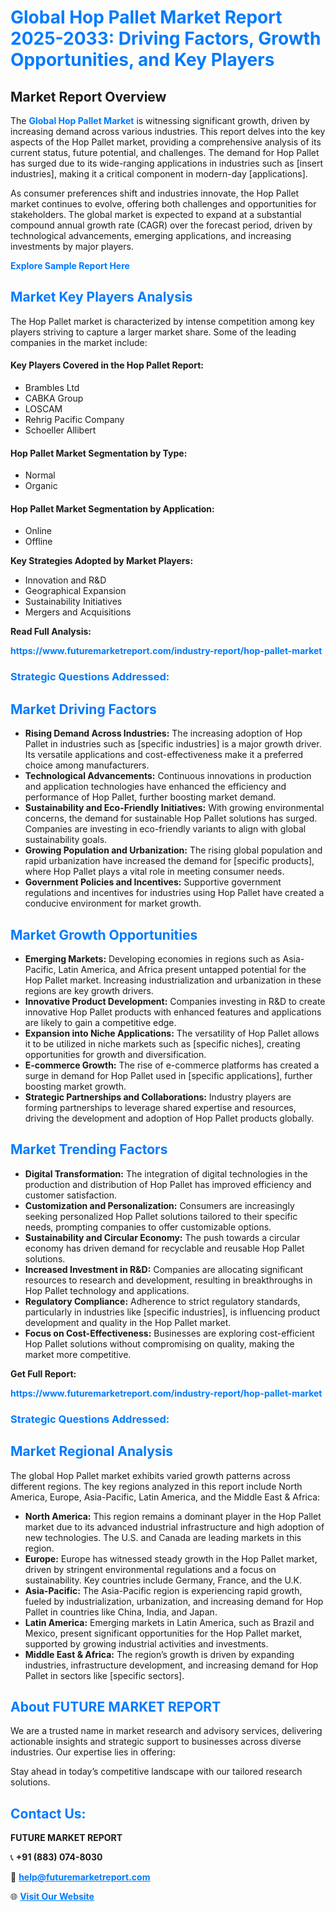 <h1 style="color: #007BFF;">Global Hop Pallet Market Report 2025-2033: Driving Factors, Growth Opportunities, and Key Players</h1>

<section id="overview">
<h2>Market Report Overview</h2>
<p>The <a href="https://www.futuremarketreport.com/industry-report/hop-pallet-market" style="color: #007BFF; text-decoration: none;"><strong>Global Hop Pallet Market</strong></a> is witnessing significant growth, driven by increasing demand across various industries. This report delves into the key aspects of the Hop Pallet market, providing a comprehensive analysis of its current status, future potential, and challenges. The demand for Hop Pallet has surged due to its wide-ranging applications in industries such as [insert industries], making it a critical component in modern-day [applications].</p>
<p>As consumer preferences shift and industries innovate, the Hop Pallet market continues to evolve, offering both challenges and opportunities for stakeholders. The global market is expected to expand at a substantial compound annual growth rate (CAGR) over the forecast period, driven by technological advancements, emerging applications, and increasing investments by major players.</p>
</section>

<section id="overview">
<p><a href="https://www.futuremarketreport.com/request-sample/reportId=108561" style="color: #007BFF; text-decoration: none;"><strong>Explore Sample Report Here</strong></a></p>
</section>

<section id="key-players">
<h2 style="color: #007BFF;">Market Key Players Analysis</h2>
<p>The Hop Pallet market is characterized by intense competition among key players striving to capture a larger market share. Some of the leading companies in the market include:</p>
<h4>Key Players Covered in the Hop Pallet Report:</h4>
<ul><li>Brambles Ltd</li><li>CABKA Group</li><li>LOSCAM</li><li>Rehrig Pacific Company</li><li>Schoeller Allibert</li></ul>
<h4>Hop Pallet Market Segmentation by Type:</h4>
<ul><li>Normal</li><li>Organic</li></ul>

<h4>Hop Pallet Market Segmentation by Application:</h4>
<ul><li>Online</li><li>Offline</li></ul>
<p><strong>Key Strategies Adopted by Market Players:</strong></p>
<ul>
<li>Innovation and R&D</li>
<li>Geographical Expansion</li>
<li>Sustainability Initiatives</li>
<li>Mergers and Acquisitions</li>
</ul>
</section>

<section>
<p><strong>Read Full Analysis: </strong></p><a href="https://www.futuremarketreport.com/industry-report/hop-pallet-market" style="color: #007BFF; text-decoration: none;"><strong>https://www.futuremarketreport.com/industry-report/hop-pallet-market</strong></a>
<h3 style="color: #007BFF;">Strategic Questions Addressed:</h3>
</section>

<section id="driving-factors">
<h2 style="color: #007BFF;">Market Driving Factors</h2>
<ul>
<li><strong>Rising Demand Across Industries:</strong> The increasing adoption of Hop Pallet in industries such as [specific industries] is a major growth driver. Its versatile applications and cost-effectiveness make it a preferred choice among manufacturers.</li>
<li><strong>Technological Advancements:</strong> Continuous innovations in production and application technologies have enhanced the efficiency and performance of Hop Pallet, further boosting market demand.</li>
<li><strong>Sustainability and Eco-Friendly Initiatives:</strong> With growing environmental concerns, the demand for sustainable Hop Pallet solutions has surged. Companies are investing in eco-friendly variants to align with global sustainability goals.</li>
<li><strong>Growing Population and Urbanization:</strong> The rising global population and rapid urbanization have increased the demand for [specific products], where Hop Pallet plays a vital role in meeting consumer needs.</li>
<li><strong>Government Policies and Incentives:</strong> Supportive government regulations and incentives for industries using Hop Pallet have created a conducive environment for market growth.</li>
</ul>
</section>

<section id="growth-opportunities">
<h2 style="color: #007BFF;">Market Growth Opportunities</h2>
<ul>
<li><strong>Emerging Markets:</strong> Developing economies in regions such as Asia-Pacific, Latin America, and Africa present untapped potential for the Hop Pallet market. Increasing industrialization and urbanization in these regions are key growth drivers.</li>
<li><strong>Innovative Product Development:</strong> Companies investing in R&D to create innovative Hop Pallet products with enhanced features and applications are likely to gain a competitive edge.</li>
<li><strong>Expansion into Niche Applications:</strong> The versatility of Hop Pallet allows it to be utilized in niche markets such as [specific niches], creating opportunities for growth and diversification.</li>
<li><strong>E-commerce Growth:</strong> The rise of e-commerce platforms has created a surge in demand for Hop Pallet used in [specific applications], further boosting market growth.</li>
<li><strong>Strategic Partnerships and Collaborations:</strong> Industry players are forming partnerships to leverage shared expertise and resources, driving the development and adoption of Hop Pallet products globally.</li>
</ul>
</section>

<section id="trending-factors">
<h2 style="color: #007BFF;">Market Trending Factors</h2>
<ul>
<li><strong>Digital Transformation:</strong> The integration of digital technologies in the production and distribution of Hop Pallet has improved efficiency and customer satisfaction.</li>
<li><strong>Customization and Personalization:</strong> Consumers are increasingly seeking personalized Hop Pallet solutions tailored to their specific needs, prompting companies to offer customizable options.</li>
<li><strong>Sustainability and Circular Economy:</strong> The push towards a circular economy has driven demand for recyclable and reusable Hop Pallet solutions.</li>
<li><strong>Increased Investment in R&D:</strong> Companies are allocating significant resources to research and development, resulting in breakthroughs in Hop Pallet technology and applications.</li>
<li><strong>Regulatory Compliance:</strong> Adherence to strict regulatory standards, particularly in industries like [specific industries], is influencing product development and quality in the Hop Pallet market.</li>
<li><strong>Focus on Cost-Effectiveness:</strong> Businesses are exploring cost-efficient Hop Pallet solutions without compromising on quality, making the market more competitive.</li>
</ul>
</section>

<section>
<p><strong>Get Full Report: </strong></p><a href="https://www.futuremarketreport.com/industry-report/hop-pallet-market" style="color: #007BFF; text-decoration: none;"><strong>https://www.futuremarketreport.com/industry-report/hop-pallet-market</strong></a>
<h3 style="color: #007BFF;">Strategic Questions Addressed:</h3>
</section>


<section id="regional-analysis">
<h2 style="color: #007BFF;">Market Regional Analysis</h2>
<p>The global Hop Pallet market exhibits varied growth patterns across different regions. The key regions analyzed in this report include North America, Europe, Asia-Pacific, Latin America, and the Middle East & Africa:</p>
<ul>
<li><strong>North America:</strong> This region remains a dominant player in the Hop Pallet market due to its advanced industrial infrastructure and high adoption of new technologies. The U.S. and Canada are leading markets in this region.</li>
<li><strong>Europe:</strong> Europe has witnessed steady growth in the Hop Pallet market, driven by stringent environmental regulations and a focus on sustainability. Key countries include Germany, France, and the U.K.</li>
<li><strong>Asia-Pacific:</strong> The Asia-Pacific region is experiencing rapid growth, fueled by industrialization, urbanization, and increasing demand for Hop Pallet in countries like China, India, and Japan.</li>
<li><strong>Latin America:</strong> Emerging markets in Latin America, such as Brazil and Mexico, present significant opportunities for the Hop Pallet market, supported by growing industrial activities and investments.</li>
<li><strong>Middle East & Africa:</strong> The region’s growth is driven by expanding industries, infrastructure development, and increasing demand for Hop Pallet in sectors like [specific sectors].</li>
</ul>
</section>

<footer>
<h2 style="color: #007BFF;">About FUTURE MARKET REPORT</h2>
<p>We are a trusted name in market research and advisory services, delivering actionable insights and strategic support to businesses across diverse industries. Our expertise lies in offering:</p>

<p>Stay ahead in today’s competitive landscape with our tailored research solutions.</p>

<h2 style="color: #007BFF;">Contact Us:</h2>
<p><strong>FUTURE MARKET REPORT</strong></p>
<p>📞 <strong>+91 (883) 074-8030</strong></p>
<p>📧 <strong><a href="mailto:help@futuremarketreport.com" style="color: #007BFF;">help@futuremarketreport.com</a></strong></p>
<p>🌐 <strong><a href="https://www.futuremarketreport.com/" style="color: #007BFF;">Visit Our Website</a></strong></p>
</footer>